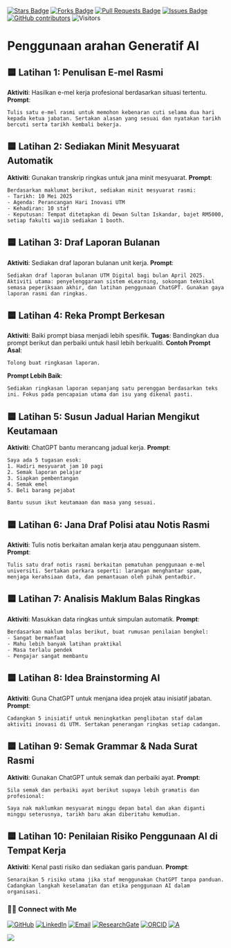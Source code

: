 <a href="https://github.com/drshahizan/short-course/stargazers"><img src="https://img.shields.io/github/stars/drshahizan/short-course" alt="Stars Badge"/></a>
<a href="https://github.com/drshahizan/short-course/network/members"><img src="https://img.shields.io/github/forks/drshahizan/short-course" alt="Forks Badge"/></a>
<a href="https://github.com/drshahizan/short-course/pulls"><img src="https://img.shields.io/github/issues-pr/drshahizan/short-course" alt="Pull Requests Badge"/></a>
<a href="https://github.com/drshahizan/short-course"><img src="https://img.shields.io/github/issues/drshahizan/short-course" alt="Issues Badge"/></a>
<a href="https://github.com/drshahizan/short-course/graphs/contributors"><img alt="GitHub contributors" src="https://img.shields.io/github/contributors/drshahizan/short-course?color=2b9348"></a>
![Visitors](https://api.visitorbadge.io/api/visitors?path=https%3A%2F%2Fgithub.com%2Fdrshahizan%2Fshort-course&labelColor=%23d9e3f0&countColor=%23697689&style=flat)

# Penggunaan arahan Generatif AI

## 🟦 **Latihan 1: Penulisan E-mel Rasmi**

**Aktiviti**: Hasilkan e-mel kerja profesional berdasarkan situasi tertentu.
**Prompt**:

```
Tulis satu e-mel rasmi untuk memohon kebenaran cuti selama dua hari kepada ketua jabatan. Sertakan alasan yang sesuai dan nyatakan tarikh bercuti serta tarikh kembali bekerja.
```

## 🟦 **Latihan 2: Sediakan Minit Mesyuarat Automatik**

**Aktiviti**: Gunakan transkrip ringkas untuk jana minit mesyuarat.
**Prompt**:

```
Berdasarkan maklumat berikut, sediakan minit mesyuarat rasmi: 
- Tarikh: 10 Mei 2025
- Agenda: Perancangan Hari Inovasi UTM
- Kehadiran: 10 staf
- Keputusan: Tempat ditetapkan di Dewan Sultan Iskandar, bajet RM5000, setiap fakulti wajib sediakan 1 booth.
```

## 🟦 **Latihan 3: Draf Laporan Bulanan**

**Aktiviti**: Sediakan draf laporan bulanan unit kerja.
**Prompt**:

```
Sediakan draf laporan bulanan UTM Digital bagi bulan April 2025. Aktiviti utama: penyelenggaraan sistem eLearning, sokongan teknikal semasa peperiksaan akhir, dan latihan penggunaan ChatGPT. Gunakan gaya laporan rasmi dan ringkas.
```

## 🟦 **Latihan 4: Reka Prompt Berkesan**

**Aktiviti**: Baiki prompt biasa menjadi lebih spesifik.
**Tugas**:
Bandingkan dua prompt berikut dan perbaiki untuk hasil lebih berkualiti.
**Contoh Prompt Asal**:

```
Tolong buat ringkasan laporan.
```

**Prompt Lebih Baik**:

```
Sediakan ringkasan laporan sepanjang satu perenggan berdasarkan teks ini. Fokus pada pencapaian utama dan isu yang dikenal pasti.
```

## 🟦 **Latihan 5: Susun Jadual Harian Mengikut Keutamaan**

**Aktiviti**: ChatGPT bantu merancang jadual kerja.
**Prompt**:

```
Saya ada 5 tugasan esok:
1. Hadiri mesyuarat jam 10 pagi
2. Semak laporan pelajar
3. Siapkan pembentangan
4. Semak emel
5. Beli barang pejabat

Bantu susun ikut keutamaan dan masa yang sesuai.
```

## 🟦 **Latihan 6: Jana Draf Polisi atau Notis Rasmi**

**Aktiviti**: Tulis notis berkaitan amalan kerja atau penggunaan sistem.
**Prompt**:

```
Tulis satu draf notis rasmi berkaitan pematuhan penggunaan e-mel universiti. Sertakan perkara seperti: larangan menghantar spam, menjaga kerahsiaan data, dan pemantauan oleh pihak pentadbir.
```

## 🟦 **Latihan 7: Analisis Maklum Balas Ringkas**

**Aktiviti**: Masukkan data ringkas untuk simpulan automatik.
**Prompt**:

```
Berdasarkan maklum balas berikut, buat rumusan penilaian bengkel: 
- Sangat bermanfaat
- Mahu lebih banyak latihan praktikal
- Masa terlalu pendek
- Pengajar sangat membantu
```

## 🟦 **Latihan 8: Idea Brainstorming AI**

**Aktiviti**: Guna ChatGPT untuk menjana idea projek atau inisiatif jabatan.
**Prompt**:

```
Cadangkan 5 inisiatif untuk meningkatkan penglibatan staf dalam aktiviti inovasi di UTM. Sertakan penerangan ringkas setiap cadangan.
```

## 🟦 **Latihan 9: Semak Grammar & Nada Surat Rasmi**

**Aktiviti**: Gunakan ChatGPT untuk semak dan perbaiki ayat.
**Prompt**:

```
Sila semak dan perbaiki ayat berikut supaya lebih gramatis dan profesional:

Saya nak maklumkan mesyuarat minggu depan batal dan akan diganti minggu seterusnya, tarikh baru akan diberitahu kemudian.
```

## 🟦 **Latihan 10: Penilaian Risiko Penggunaan AI di Tempat Kerja**

**Aktiviti**: Kenal pasti risiko dan sediakan garis panduan.
**Prompt**:

```
Senaraikan 5 risiko utama jika staf menggunakan ChatGPT tanpa panduan. Cadangkan langkah keselamatan dan etika penggunaan AI dalam organisasi.
```

### 🙌🏻 Connect with Me
<p align="left">
    <a href="https://github.com/drshahizan" target="_blank"><img alt="GitHub" src="https://img.shields.io/badge/-@drshahizan-181717?style=flat-square&logo=GitHub&logoColor=white"></a>
    <a href="https://www.linkedin.com/in/drshahizan" target="_blank"><img alt="LinkedIn" src="https://img.shields.io/badge/-drshahizan-blue?style=flat-square&logo=Linkedin&logoColor=white&link=https://www.linkedin.com/in/drshahizan/"></a>
    <a href="mailto:shahizan@utm.my" target="_blank"><img alt="Email" src="https://img.shields.io/badge/-shahizan@utm.my-c14438?style=flat-square&logo=Gmail&logoColor=white&link=mailto:shahizan@utm.my.com"></a>
    <a href="https://www.researchgate.net/profile/Mohd-Othman-28" target="_blank"><img alt="ResearchGate" src="https://img.shields.io/badge/-ResearchGate-00CCBB?style=flat-square&logo=ResearchGate&logoColor=white"></a>
    <a href="https://orcid.org/0000-0003-4261-1873" target="_blank"><img alt="ORCID" src="https://img.shields.io/badge/-ORCID-A6CE39?style=flat-square&logo=ORCID&logoColor=white"></a> 
 <a href="https://visitorbadge.io/status?path=https%3A%2F%2Fgithub.com%2Fdrshahizan" target="_blank"><img alt="A" src="https://api.visitorbadge.io/api/visitors?path=https%3A%2F%2Fgithub.com%2Fdrshahizan&labelColor=%23697689&countColor=%23555555&style=plastic"></a>
 
![](https://hit.yhype.me/github/profile?user_id=81284918)
</p>
